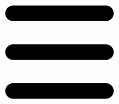 <svg class="w-7 h-7" fill="#000" viewBox="0 0 20 20" xmlns="http://www.w3.org/2000/svg">
        <path fill-rule="evenodd"
          d="M3 5a1 1 0 011-1h12a1 1 0 110 2H4a1 1 0 01-1-1zM3 10a1 1 0 011-1h12a1 1 0 110 2H4a1 1 0 01-1-1zM3 15a1 1 0 011-1h12a1 1 0 110 2H4a1 1 0 01-1-1z"
          clip-rule="evenodd"></path>
      </svg>